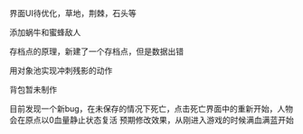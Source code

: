 界面UI待优化，草地，荆棘，石头等

添加蜗牛和蜜蜂敌人

存档点的原理，新建了一个存档点，但是数据出错

用对象池实现冲刺残影的动作

背包暂未制作

目前发现一个新bug，在未保存的情况下死亡，点击死亡界面中的重新开始，人物会在原点以0血量静止状态复活
预期修改效果，从刚进入游戏的时候满血满蓝开始